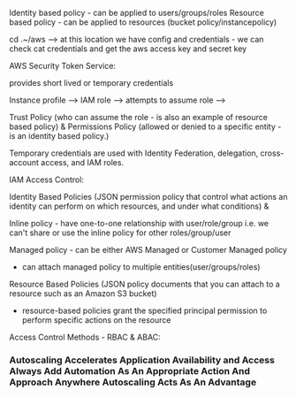 Identity based policy - can be applied to users/groups/roles
Resource based policy - can be applied to resources (bucket policy/instancepolicy)


cd .~/aws --> at this location we have config and credentials - we can check cat credentials and get the aws access key and secret key

AWS Security Token Service:

provides short lived or temporary credentials

Instance profile --> IAM role --> attempts to assume role --> 


Trust Policy (who can assume the role - is also an example of resource based policy) & Permissions Policy (allowed or denied to a specific entity - is an identity based policy.)

Temporary credentials are used with Identity Federation, delegation, cross-account access, and IAM roles.


IAM Access Control:

Identity Based Policies (JSON permission policy that control what actions an identity can perform on which resources, and under what conditions) & 

Inline policy - have one-to-one relationship with user/role/group
i.e. we can't share or use the inline policy for other roles/group/user

Managed policy - can be either AWS Managed or Customer Managed policy
- can attach managed policy to multiple entities(user/groups/roles)


Resource Based Policies (JSON policy documents that you can attach to a resource such as an Amazon S3 bucket)

- resource-based policies grant the specified principal permission to perform specific actions on the resource


Access Control Methods - RBAC & ABAC:
### Autoscaling Accelerates Application Availability and Access Always Add Automation As An Appropriate Action And Approach Anywhere Autoscaling Acts As An Advantage

